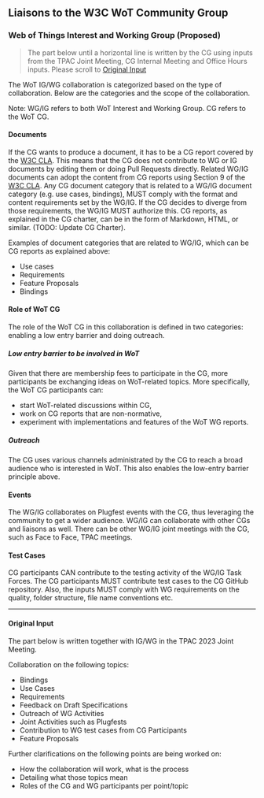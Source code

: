 ## Liaisons to the W3C WoT Community Group

### Web of Things Interest and Working Group (Proposed)

> The part below until a horizontal line is written by the CG using inputs from the TPAC Joint Meeting, CG Internal Meeting and Office Hours inputs. Please scroll to [Original Input](#original-input)

The WoT IG/WG collaboration is categorized based on the type of collaboration. Below are the categories and the scope of the collaboration.

Note: WG/IG refers to both WoT Interest and Working Group. CG refers to the WoT CG.

#### Documents

If the CG wants to produce a document, it has to be a CG report covered by the [W3C CLA](https://www.w3.org/community/about/process/cla/).
This means that the CG does not contribute to WG or IG documents by editing them or doing Pull Requests directly. 
Related WG/IG documents can adopt the content from CG reports using Section 9 of the [W3C CLA](https://www.w3.org/community/about/process/cla/).
Any CG document category that is related to a WG/IG document category (e.g. use cases, bindings), MUST comply with the format and content requirements set by the WG/IG. 
If the CG decides to diverge from those requirements, the WG/IG MUST authorize this.
CG reports, as explained in the CG charter, can be in the form of Markdown, HTML, or similar. (TODO: Update CG Charter).

Examples of document categories that are related to WG/IG, which can be CG reports as explained above:

- Use cases
- Requirements
- Feature Proposals
- Bindings

#### Role of WoT CG

The role of the WoT CG in this collaboration is defined in two categories: enabling a low entry barrier and doing outreach.

##### Low entry barrier to be involved in WoT

Given that there are membership fees to participate in the CG, more participants be exchanging ideas on WoT-related topics.
More specifically, the WoT CG participants can:

- start WoT-related discussions within CG,
- work on CG reports that are non-normative,
- experiment with implementations and features of the WoT WG reports.

##### Outreach

The CG uses various channels administrated by the CG to reach a broad audience who is interested in WoT.
This also enables the low-entry barrier principle above.

#### Events

The WG/IG collaborates on Plugfest events with the CG, thus leveraging the community to get a wider audience.
WG/IG can collaborate with other CGs and liaisons as well.
There can be other WG/IG joint meetings with the CG, such as Face to Face, TPAC meetings.

#### Test Cases

CG participants CAN contribute to the testing activity of the WG/IG Task Forces.
The CG participants MUST contribute test cases to the CG GitHub repository.
Also, the inputs MUST comply with WG requirements on the quality, folder structure, file name conventions etc.

---

#### Original Input

The part below is written together with IG/WG in the TPAC 2023 Joint Meeting.

Collaboration on the following topics:

- Bindings
- Use Cases
- Requirements
- Feedback on Draft Specifications
- Outreach of WG Activities
- Joint Activities such as Plugfests
- Contribution to WG test cases from CG Participants
- Feature Proposals

Further clarifications on the following points are being worked on:

- How the collaboration will work, what is the process
- Detailing what those topics mean
- Roles of the CG and WG participants per point/topic
